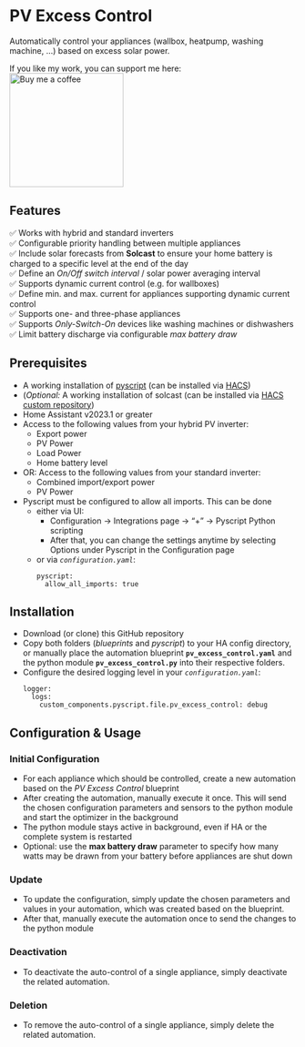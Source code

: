 # PV Excess Control
Automatically control your appliances (wallbox, heatpump, washing machine, ...) based on excess solar power.

If you like my work, you can support me here:\
[<img src="https://user-images.githubusercontent.com/1286821/181085373-12eee197-187a-4438-90fe-571ac6d68900.png" alt="Buy me a coffee" width="200" />](https://buymeacoffee.com/henrikIC)

## Features
:white_check_mark: Works with hybrid and standard inverters\
:white_check_mark: Configurable priority handling between multiple appliances\
:white_check_mark: Include solar forecasts from **Solcast** to ensure your home battery is charged to a specific level at the end of the day\
:white_check_mark: Define an *On/Off switch interval* / solar power averaging interval\
:white_check_mark: Supports dynamic current control (e.g. for wallboxes)\
:white_check_mark: Define min. and max. current for appliances supporting dynamic current control\
:white_check_mark: Supports one- and three-phase appliances\
:white_check_mark: Supports *Only-Switch-On* devices like washing machines or dishwashers
:white_check_mark: Limit battery discharge via configurable *max battery draw*


## Prerequisites
- A working installation of [pyscript](https://github.com/custom-components/pyscript) (can be installed via [HACS](https://hacs.xyz/))
- (*Optional:* A working installation of solcast (can be installed via [HACS custom repository](https://github.com/oziee/ha-solcast-solar))
- Home Assistant v2023.1 or greater
- Access to the following values from your hybrid PV inverter:
  - Export power
  - PV Power
  - Load Power
  - Home battery level
- OR: Access to the following values from your standard inverter:
  - Combined import/export power
  - PV Power
- Pyscript must be configured to allow all imports. This can be done 
  - either via UI: 
    - Configuration -> Integrations page -> “+” -> Pyscript Python scripting
    - After that, you can change the settings anytime by selecting Options under Pyscript in the Configuration page
  - or via *`configuration.yaml`*:
    ```
    pyscript:
      allow_all_imports: true
    ```

## Installation
- Download (or clone) this GitHub repository
- Copy both folders (*blueprints* and *pyscript*) to your HA config directory, or manually place the automation blueprint **`pv_excess_control.yaml`** and the python module **`pv_excess_control.py`** into their respective folders.
- Configure the desired logging level in your *`configuration.yaml`*:
  ```
  logger:
    logs:
      custom_components.pyscript.file.pv_excess_control: debug
  ```

## Configuration &  Usage
### Initial Configuration
- For each appliance which should be controlled, create a new automation based on the *PV Excess Control* blueprint
- After creating the automation, manually execute it once. This will send the chosen configuration parameters and sensors to the python module and start the optimizer in the background
- The python module stays active in background, even if HA or the complete system is restarted
- Optional: use the **max battery draw** parameter to specify how many watts may be drawn from your battery before appliances are shut down

### Update
- To update the configuration, simply update the chosen parameters and values in your automation, which was created based on the blueprint.
- After that, manually execute the automation once to send the changes to the python module

### Deactivation
- To deactivate the auto-control of a single appliance, simply deactivate the related automation.

### Deletion
- To remove the auto-control of a single appliance, simply delete the related automation.